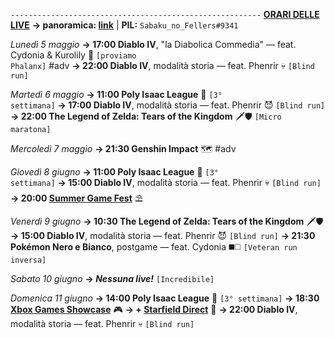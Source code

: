 <code>--------------------------------------------------------</code>
<b><u>ORARI DELLE LIVE</u></b>
<b>→ panoramica: <a href="https://trello.com/b/iKwdSGf3/sabaku">link</a></b> | <b>PIL:</b> <code>Sabaku_no_Fellers#9341</code>

<i>Lunedì 5 maggio</i>
<b>→ 17:00 Diablo IV</b>, "la Diabolica Commedia" — feat. Cydonia & Kurolily 📜 <code>[proviamo Phalanx]</code> #adv
<b>→ 22:00 Diablo IV</b>, modalità storia — feat. Phenrir 💀 <code>[Blind run]</code> 

<i>Martedì 6 maggio</i>
<b>→ 11:00 Poly Isaac League</b> 🏉 <code>[3° settimana]</code> 
<b>→ 17:00 Diablo IV</b>, modalità storia — feat. Phenrir 😈 <code>[Blind run]</code> 
<b>→ 22:00 The Legend of Zelda: Tears of the Kingdom</b> 🗡️🛡️ <code>[Micro maratona]</code>

<i>Mercoledì 7 maggio</i>
<b>→ 21:30 Genshin Impact</b> 🗺️ #adv

<i>Giovedì 8 giugno</i>
<b>→ 11:00 Poly Isaac League</b> 🏉 <code>[3° settimana]</code> 
<b>→ 15:00 Diablo IV</b>, modalità storia — feat. Phenrir 💀 <code>[Blind run]</code> 
<b>→ 20:00 <u>Summer Game Fest</u></b> ⛱️

<i>Venerdì 9 giugno</i>
<b>→ 10:30 The Legend of Zelda: Tears of the Kingdom</b> 🗡️🛡️
<b>→ 15:00 Diablo IV</b>, modalità storia — feat. Phenrir 😈 <code>[Blind run]</code> 
<b>→ 21:30 Pokémon Nero e Bianco</b>, postgame — feat. Cydonia ◼️◻️ <code>[Veteran run inversa]</code>

<i>Sabato 10 giugno</i>
<b>→ <i>Nessuna live!</i></b> <code>[Incredibile]</code>

<i>Domenica 11 giugno</i>
<b>→ 14:00 Poly Isaac League</b> 🏉 <code>[3° settimana]</code> 
<b>→ 18:30 <u>Xbox Games Showcase</u></b> 🎮 
<b>→ + <u>Starfield Direct</u></b> 🌌
<b>→ 22:00 Diablo IV</b>, modalità storia — feat. Phenrir 💀 <code>[Blind run]</code>
